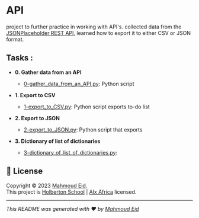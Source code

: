 # API

project to further practice in working with API's. collected data from the
[JSONPlaceholder REST API](https://jsonplaceholder.typicode.com/), learned how
to export it to either CSV or JSON format.

## Tasks :

* **0. Gather data from an API**
  * [0-gather_data_from_an_API.py](./0-gather_data_from_an_API.py): Python script


* **1. Export to CSV**
  * [1-export_to_CSV.py](./1-export_to_CSV.py): Python script exports to-do list

* **2. Export to JSON**
  * [2-export_to_JSON.py](./2-export_to_JSON.py): Python script that exports


* **3. Dictionary of list of dictionaries**
  * [3-dictionary_of_list_of_dictionaries.py](./3-dictionary_of_list_of_dictionaries.py):


## 📝 License

Copyright © 2023 [Mahmoud Eid](https://github.com/Mado007).<br />
This project is [Holberton School](https://github.com/holbertonschool) | [Alx Africa](https://www.alxafrica.com/)  licensed.

---

_This README was generated with ❤️ by [Mahmoud Eid](https://github.com/Mado007)_
